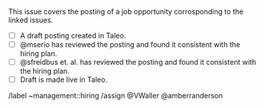 This issue covers the posting of a job opportunity corrosponding to the linked issues. 

- [ ] A draft posting created in Taleo.
- [ ] @mserio has reviewed the posting and found it consistent with the hiring plan.
- [ ] @sfreidbus et. al. has reviewed the posting and found it consistent with the hiring plan.
- [ ] Draft is made live in Taleo.

/label ~management::hiring
/assign @VWaller @amberranderson 